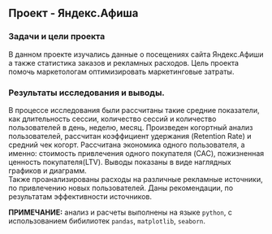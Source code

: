 ## Проект - Яндекс.Афиша

### Задачи и цели проекта

В данном проекте изучались данные о посещениях сайта Яндекс.Афиши а также статистика заказов и рекламных расходов. 
Цель проекта помочь маркетологам оптимизировать маркетинговые затраты. 

### Результаты исследования и выводы.

В процессе исследования были рассчитаны такие средние показатели, как длительность сессии, количество сессий и количество пользователей в день, неделю, месяц. Произведен когортный анализ пользователей, рассчитан коэффициент удержания (Retention Rate) и средний чек когорт. Рассчитана экономика одного пользователя, а именно: стоимость привлечения одного покупателя (CAC), пожизненная ценность покупателя(LTV). Выводы показаны в виде наглядных графиков и диаграмм.\
Также проанализированы расходы на различные рекламные источники, по привлечению новых пользователей. Даны рекомендации, по результатам эффективности источников.



**ПРИМЕЧАНИЕ:** анализ и расчеты выполнены на языке `python`, с использованием бибилиотек `pandas`, `matplotlib`, `seaborn`. 
